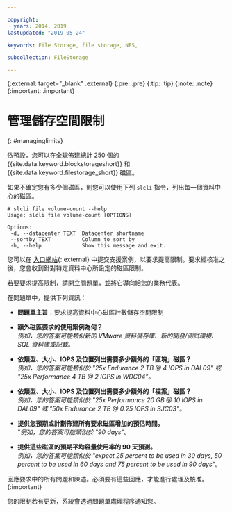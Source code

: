 ```yaml
---

copyright:
  years: 2014, 2019
lastupdated: "2019-05-24"

keywords: File Storage, file storage, NFS,

subcollection: FileStorage

---
```

{:external: target="_blank" .external}
{:pre: .pre}
{:tip: .tip}
{:note: .note}
{:important: .important}

# 管理儲存空間限制
{: #managinglimits}

依預設，您可以在全球佈建總計 250 個的 {{site.data.keyword.blockstorageshort}} 和 {{site.data.keyword.filestorage_short}} 磁區。

如果不確定您有多少個磁區，則您可以使用下列 `slcli` 指令，列出每一個資料中心的磁區。
```
# slcli file volume-count --help
Usage: slcli file volume-count [OPTIONS]

Options:
 -d, --datacenter TEXT  Datacenter shortname
 --sortby TEXT          Column to sort by
 -h, --help             Show this message and exit.
```

您可以在 [入口網站](https://cloud.ibm.com/unifiedsupport/cases/add){: external} 中提交支援案例，以要求提高限制。要求經核准之後，您會收到針對特定資料中心所設定的磁區限制。

若要要求提高限制，請開立問題單，並將它導向給您的業務代表。

在問題單中，提供下列資訊：

- **問題單主旨**：要求提高資料中心磁區計數儲存空間限制

- **額外磁區要求的使用案例為何？** <br />
*例如，您的答案可能類似新的 VMware 資料儲存庫、新的開發/測試環境、SQL 資料庫或記載。*

- **依類型、大小、IOPS 及位置列出需要多少額外的「區塊」磁區？** <br />
*例如，您的答案可能類似於 "25x Endurance 2 TB @ 4 IOPS in DAL09" 或 "25x Performance 4 TB @ 2 IOPS in WDC04"。*

- **依類型、大小、IOPS 及位置列出需要多少額外的「檔案」磁區？** <br />
*例如，您的答案可能類似於 "25x Performance 20 GB @ 10 IOPS in DAL09" 或 "50x Endurance 2 TB @ 0.25 IOPS in SJC03"。*

- **提供您預期或計劃佈建所有要求磁區增加的預估時間。** <br />
 "*例如，您的答案可能類似於 "90 days"。*

- **提供這些磁區的預期平均容量使用率的 90 天預測。** <br />
*例如，您的答案可能類似於 "expect 25 percent to be used in 30 days, 50 percent to be used in 60 days and 75 percent to be used in 90 days"。*

回應要求中的所有問題和陳述。必須要有這些回應，才能進行處理及核准。
{:important}

您的限制若有更新，系統會透過問題單處理程序通知您。
